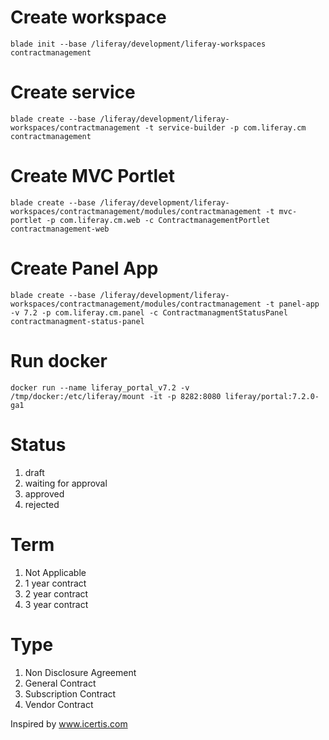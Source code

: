 # Create workspace
`blade init --base /liferay/development/liferay-workspaces  contractmanagement`

# Create service
`blade create --base /liferay/development/liferay-workspaces/contractmanagement -t service-builder -p com.liferay.cm contractmanagement`

# Create MVC Portlet
`blade create --base /liferay/development/liferay-workspaces/contractmanagement/modules/contractmanagement -t mvc-portlet -p com.liferay.cm.web -c ContractmanagementPortlet contractmanagement-web`

# Create Panel App
 `blade create --base /liferay/development/liferay-workspaces/contractmanagement/modules/contractmanagement -t panel-app -v 7.2 -p com.liferay.cm.panel -c ContractmanagmentStatusPanel contractmanagment-status-panel`

# Run docker
`docker run --name liferay_portal_v7.2 -v /tmp/docker:/etc/liferay/mount -it -p 8282:8080 liferay/portal:7.2.0-ga1`

# Status
1. draft
1. waiting for approval
1. approved
1. rejected

# Term
1. Not Applicable
1. 1 year contract
2. 2 year contract
3. 3 year contract

# Type
1. Non Disclosure Agreement
1. General Contract
1. Subscription Contract
1. Vendor Contract

Inspired by www.icertis.com